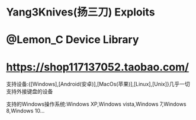 # Yang3Knives(扬三刀) Exploits
# @Lemon_C Device Library
# https://shop117137052.taobao.com/

支持设备:{[Windows],[Android(安卓)],[MacOs(苹果)],[Linux],[Unix]}几乎一切支持外接键盘的设备

支持的Windows操作系统:Windows XP,Windows vista,Windows 7,Windows 8,Windows 10...
